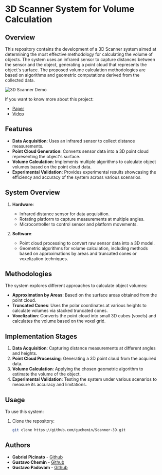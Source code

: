 # 3D Scanner System for Volume Calculation

## Overview

This repository contains the development of a 3D Scanner system aimed at determining the most effective methodology for calculating the volume of objects. The system uses an infrared sensor to capture distances between the sensor and the object, generating a point cloud that represents the object's surface. The proposed volume calculation methodologies are based on algorithms and geometric computations derived from the collected data.

![3D Scanner Demo](https://github.com/Gupadovam/Scanner-3D/blob/main/docs/New%20Project.gif)

If you want to know more about this project:
- [Paper](https://github.com/Gupadovam/Scanner-3D/blob/main/docs/ELEX20_Equipe09_Artigo_Scanner3D.pdf) 
- [Video](https://youtu.be/MQOffw7QOr4?si=3pNad5703mgbvbWD) 

## Features

- **Data Acquisition**: Uses an infrared sensor to collect distance measurements.
- **Point Cloud Generation**: Converts sensor data into a 3D point cloud representing the object's surface.
- **Volume Calculation**: Implements multiple algorithms to calculate object volumes based on the point cloud data.
- **Experimental Validation**: Provides experimental results showcasing the efficiency and accuracy of the system across various scenarios.

## System Overview

1. **Hardware**:
   - Infrared distance sensor for data acquisition.
   - Rotating platform to capture measurements at multiple angles.
   - Microcontroller to control sensor and platform movements.
   
2. **Software**:
   - Point cloud processing to convert raw sensor data into a 3D model.
   - Geometric algorithms for volume calculation, including methods based on approximations by areas and truncated cones or voxelization techniques.
   
## Methodologies

The system explores different approaches to calculate object volumes:
- **Approximation by Areas**: Based on the surface areas obtained from the point cloud.
- **Truncated Cones**: Uses the polar coordinates at various heights to calculate volumes via stacked truncated cones.
- **Voxelization**: Converts the point cloud into small 3D cubes (voxels) and calculates the volume based on the voxel grid.

## Implementation Stages

1. **Data Acquisition**: Capturing distance measurements at different angles and heights.
2. **Point Cloud Processing**: Generating a 3D point cloud from the acquired data.
3. **Volume Calculation**: Applying the chosen geometric algorithm to estimate the volume of the object.
4. **Experimental Validation**: Testing the system under various scenarios to measure its accuracy and limitations.

## Usage

To use this system:

1. Clone the repository:
   ```bash
   git clone https://github.com/guchemin/Scanner-3D.git

## Authors

* **Gabriel Picinato** - [Github](https://github.com/gabpicinato)
* **Gustavo Chemin** - [Github](https://github.com/guchemin)
* **Gustavo Padovam** - [Github](https://github.com/Gupadovam)
